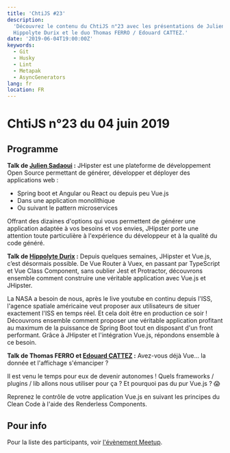 ```yaml
---
title: 'ChtiJS #23'
description:
  'Découvrez le contenu du ChtiJS n°23 avec les présentations de Julien Sadaoui,
  Hippolyte Durix et le duo Thomas FERRO / Edouard CATTEZ.'
date: '2019-06-04T19:00:00Z'
keywords:
  - Git
  - Husky
  - Lint
  - Metapak
  - AsyncGenerators
lang: fr
location: FR
---
```


# ChtiJS n°23 du 04 juin 2019

## Programme

**Talk de [Julien Sadaoui](https://twitter.com/juliensadaoui) :** JHipster est
une plateforme de développement Open Source permettant de générer, développer et
déployer des applications web :

- Spring boot et Angular ou React ou depuis peu Vue.js
- Dans une application monolithique
- Ou suivant le pattern microservices

Offrant des dizaines d'options qui vous permettent de générer une application
adaptée à vos besoins et vos envies, JHipster porte une attention toute
particulière à l'expérience du développeur et à la qualité du code généré.

**Talk de [Hippolyte Durix](https://twitter.com/hdurix) :** Depuis quelques
semaines, JHipster et Vue.js, c’est désormais possible. De Vue Router à Vuex, en
passant par TypeScript et Vue Class Component, sans oublier Jest et Protractor,
découvrons ensemble comment construire une véritable application avec Vue.js et
JHipster.

La NASA a besoin de nous, après le live youtube en continu depuis l'ISS,
l'agence spatiale américaine veut proposer aux utilisateurs de situer exactement
l'ISS en temps réel. Et cela doit être en production ce soir ! Découvrons
ensemble comment proposer une véritable application profitant au maximum de la
puissance de Spring Boot tout en disposant d'un front performant. Grâce à
JHipster et l'intégration Vue.js, répondons ensemble à ce besoin.

**Talk de Thomas FERRO et
[Edouard CATTEZ](https://www.linkedin.com/in/edouard-cattez-865794133) :**
Avez-vous déjà Vue... la donnée et l'affichage s'émanciper ?

Il est venu le temps pour eux de devenir autonomes ! Quels frameworks / plugins
/ lib allons nous utiliser pour ça ? Et pourquoi pas du pur Vue.js ? 😱

Reprenez le contrôle de votre application Vue.js en suivant les principes du
Clean Code à l'aide des Renderless Components.

## Pour info

Pour la liste des participants, voir
[l'évènement Meetup](https://www.meetup.com/francejs/events/261510415/).
